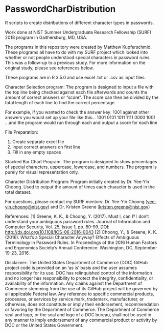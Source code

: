# PasswordCharDistribution
R scripts to create distributions of different character types in passwords.

Work done at NIST Summer Undergraduate Research Fellowship (SURF) 2018 program in Gaithersburg, MD, USA.  

The programs in this repository were created by Matthew Kupferschmid.  These programs all have to do with my SURF project which looked into whether or not people understood special characters in password rules. This was a follow-up to a previous study. For more information on the original study, please see references below.

These programs are in R 3.5.0 and use excel .txt or .csv as input files.

Character Selection program: The program is designed to input a file with the top line being checked against each file afterwards and counts the amount of correct answers or “score”.  The score can then be divided by the total length of each line to find the correct percentage.  

For example, if you wanted to check the answer key: 1001 against other answers you would set up your file like this…
1001
0101
1011
1111
0000
1001
…and the program would run through each and output a score for each line 

File Preparation:
1.	Create separate excel file
2.	Input correct answers on first line
3.	Fill in any empty spaces

Stacked Bar Chart Program: The program is designed to show percentages of special characters, uppercase, lowercase, and numbers.  The program is purely for visual representation only.

Character Distribution Program: Program initially created by Dr. Yee-Yin Choong.  Used to output the amount of times each character is used in the total dataset.

For questions, please contact my SURF mentors: Dr. Yee-Yin Choong (yee-yin.choong@nist.gov) and Dr. Kristen Greene (kristen.greene@nist.gov)

References:
[1] Greene, K. K., & Choong, Y. (2017). Must I, can I? I don’t understand your ambiguous password rules. Journal of Information and Computer Security, Vol. 25, Issue 1, pp. 80-99. DOI: http://dx.doi.org/10.1108/ICS-06-2016-0043 
[2] Choong, Y., & Greene, K. K. (2016). What’s a Special Character Anyway? Effects of Ambiguous Terminology in Password Rules. In Proceedings of the 2016 Human Factors and Ergonomics Society’s Annual Conference. Washington, DC, September 19-23, 2016.


Disclaimer: The United States Department of Commerce (DOC) GitHub project code is provided on an ‘as is’ basis and the user assumes responsibility for its use. DOC has relinquished control of the information and no longer has responsibility to protect the integrity, confidentiality, or availability of the information. Any claims against the Department of Commerce stemming from the use of its GitHub project will be governed by all applicable Federal law. Any reference to specific commercial products, processes, or services by service mark, trademark, manufacturer, or otherwise, does not constitute or imply their endorsement, recommendation or favoring by the Department of Commerce. The Department of Commerce seal and logo, or the seal and logo of a DOC bureau, shall not be used in any manner to imply endorsement of any commercial product or activity by DOC or the United States Government.
